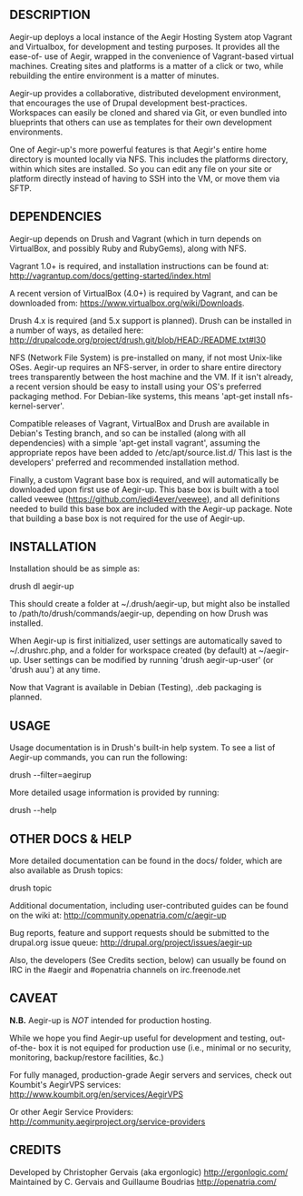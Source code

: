 DESCRIPTION
-----------

Aegir-up deploys a local instance of the Aegir Hosting System atop Vagrant and
Virtualbox, for development and testing purposes. It provides all the ease-of-
use of Aegir, wrapped in the convenience of Vagrant-based virtual machines.
Creating sites and platforms is a matter of a click or two, while rebuilding
the entire environment is a matter of minutes.

Aegir-up provides a collaborative, distributed development environment, that
encourages the use of Drupal development best-practices. Workspaces can easily
be cloned and shared via Git, or even bundled into blueprints that others can
use as templates for their own development environments.

One of Aegir-up's more powerful features is that Aegir's entire home directory
is mounted locally via NFS. This includes the platforms directory, within which
sites are installed. So you can edit any file on your site or platform directly
instead of having to SSH into the VM, or move them via SFTP.


DEPENDENCIES
------------

Aegir-up depends on Drush and Vagrant (which in turn depends on VirtualBox,
and possibly Ruby and RubyGems), along with NFS.

Vagrant 1.0+ is required, and installation instructions can be found at:
http://vagrantup.com/docs/getting-started/index.html

A recent version of VirtualBox (4.0+) is required by Vagrant, and can be
downloaded from: https://www.virtualbox.org/wiki/Downloads.

Drush 4.x is required (and 5.x support is planned). Drush can be installed in a
number of ways, as detailed here:
http://drupalcode.org/project/drush.git/blob/HEAD:/README.txt#l30

NFS (Network File System) is pre-installed on many, if not most Unix-like OSes.
Aegir-up requires an NFS-server, in order to share entire directory trees
transparently between the host machine and the VM. If it isn't already, a
recent version should be easy to install using your OS's preferred packaging
method. For Debian-like systems, this means 'apt-get install nfs-kernel-server'.

Compatible releases of Vagrant, VirtualBox and Drush are available in Debian's
Testing branch, and so can be installed (along with all dependencies) with a
simple 'apt-get install vagrant', assuming the appropriate repos have been
added to /etc/apt/source.list.d/
This last is the developers' preferred and recommended installation method.

Finally, a custom Vagrant base box is required, and will automatically be
downloaded upon first use of Aegir-up. This base box is built with a tool
called veewee (https://github.com/jedi4ever/veewee), and all definitions needed
to build this base box are included with the Aegir-up package. Note that
building a base box is not required for the use of Aegir-up.


INSTALLATION
------------

Installation should be as simple as:

  drush dl aegir-up

This should create a folder at ~/.drush/aegir-up, but might also be installed
to /path/to/drush/commands/aegir-up, depending on how Drush was installed.

When Aegir-up is first initialized, user settings are automatically saved to
~/.drushrc.php, and a folder for workspace created (by default) at ~/aegir-up.
User settings can be modified by running 'drush aegir-up-user' (or 'drush auu')
at any time.

Now that Vagrant is available in Debian (Testing), .deb packaging is planned.


USAGE
-----

Usage documentation is in Drush's built-in help system. To see a list of
Aegir-up commands, you can run the following:

  drush --filter=aegirup

More detailed usage information is provided by running:

  drush <command> --help


OTHER DOCS & HELP
-----------------

More detailed documentation can be found in the docs/ folder, which are also
available as Drush topics:

  drush topic

Additional documentation, including user-contributed guides can be found on the
wiki at: http://community.openatria.com/c/aegir-up

Bug reports, feature and support requests should be submitted to the drupal.org
issue queue: http://drupal.org/project/issues/aegir-up

Also, the developers (See Credits section, below) can usually be found on IRC
in the #aegir and #openatria channels on irc.freenode.net


CAVEAT
------

**N.B.** Aegir-up is *NOT* intended for production hosting.

While we hope you find Aegir-up useful for development and testing, out-of-the-
box it is not equiped for production use (i.e., minimal or no security,
monitoring, backup/restore facilities, &c.)

For fully managed, production-grade Aegir servers and services, check out
Koumbit's AegirVPS services:
  <http://www.koumbit.org/en/services/AegirVPS>

Or other Aegir Service Providers:
  <http://community.aegirproject.org/service-providers>


CREDITS
-------

Developed by Christopher Gervais (aka ergonlogic) <http://ergonlogic.com/>
Maintained by C. Gervais and Guillaume Boudrias <http://openatria.com/>
